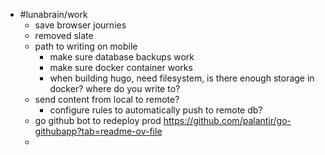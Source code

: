 - #lunabrain/work
	- save browser journies
	- removed slate
	- path to writing on mobile
		- make sure database backups work
		- make sure docker container works
		- when building hugo, need filesystem, is there enough storage in docker? where do you write to?
	- send content from local to remote?
		- configure rules to automatically push to remote db?
	- go github bot to redeploy prod https://github.com/palantir/go-githubapp?tab=readme-ov-file
	-